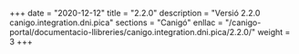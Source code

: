 +++
date        = "2020-12-12"
title       = "2.2.0"
description = "Versió 2.2.0 canigo.integration.dni.pica"
sections    = "Canigó"
enllac		= "/canigo-portal/documentacio-llibreries/canigo.integration.dni.pica/2.2.0/"
weight		= 3
+++
